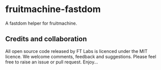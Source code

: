 # fruitmachine-fastdom

A fastdom helper for fruitmachine.

## Credits and collaboration

All open source code released by FT Labs is licenced under the MIT licence. We welcome comments, feedback and suggestions. Please feel free to raise an issue or pull request. Enjoy...
